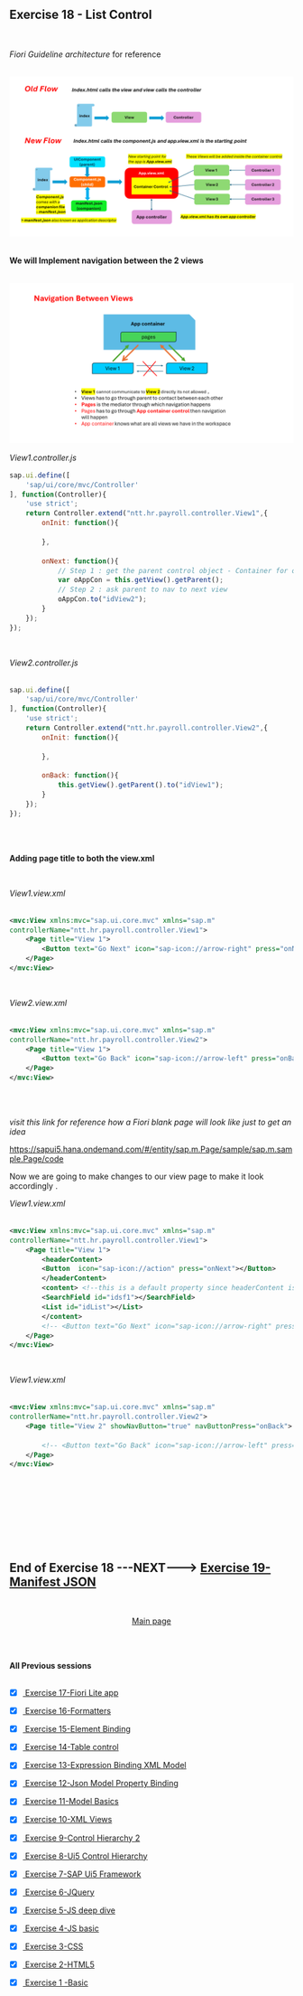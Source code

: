 ## Exercise 18 - List Control

</br> 

*Fiori Guideline architecture*  for reference

</br> 
<img src="./files/Fiori_Guideline_archi.png" >
</br>
</br>



**We will Implement navigation between the 2 views**

</br>

<img src="./files/view-navigation.png">
</br>

*View1.controller.js*

```js
sap.ui.define([
    'sap/ui/core/mvc/Controller'
], function(Controller){
    'use strict';
    return Controller.extend("ntt.hr.payroll.controller.View1",{
        onInit: function(){

        },

        onNext: function(){
            // Step 1 : get the parent control object - Container for our view 
            var oAppCon = this.getView().getParent();
            // Step 2 : ask parent to nav to next view 
            oAppCon.to("idView2");
        }        
    });
});

```

</br>

*View2.controller.js*

```js

sap.ui.define([
    'sap/ui/core/mvc/Controller'
], function(Controller){
    'use strict';
    return Controller.extend("ntt.hr.payroll.controller.View2",{
        onInit: function(){

        },

        onBack: function(){
            this.getView().getParent().to("idView1");            
        }
    });
});

```
</br></br>

**Adding page title to both the view.xml**

</br>

*View1.view.xml*

```xml

<mvc:View xmlns:mvc="sap.ui.core.mvc" xmlns="sap.m" 
controllerName="ntt.hr.payroll.controller.View1">
    <Page title="View 1">
        <Button text="Go Next" icon="sap-icon://arrow-right" press="onNext" />
    </Page>
</mvc:View>

```

</br>

*View2.view.xml*

```xml

<mvc:View xmlns:mvc="sap.ui.core.mvc" xmlns="sap.m" 
controllerName="ntt.hr.payroll.controller.View2">
    <Page title="View 1">
        <Button text="Go Back" icon="sap-icon://arrow-left" press="onBack" />
    </Page>
</mvc:View>

```

</br></br>

*visit this link for reference how a Fiori blank page will look like just to get an idea*

https://sapui5.hana.ondemand.com/#/entity/sap.m.Page/sample/sap.m.sample.Page/code

Now we are going to make changes to our view page to make it look accordingly .


*View1.view.xml*

```xml

<mvc:View xmlns:mvc="sap.ui.core.mvc" xmlns="sap.m" 
controllerName="ntt.hr.payroll.controller.View1">
    <Page title="View 1">
        <headerContent>
        <Button  icon="sap-icon://action" press="onNext"></Button>
        </headerContent>
        <content> <!--this is a default property since headerContent is used this should be mandatorily used-->
        <SearchField id="idsf1"></SearchField>
        <List id="idList"></List>
        </content>
        <!-- <Button text="Go Next" icon="sap-icon://arrow-right" press="onNext" /> -->
    </Page>
</mvc:View>

```

</br>

*View1.view.xml*

```xml

<mvc:View xmlns:mvc="sap.ui.core.mvc" xmlns="sap.m" 
controllerName="ntt.hr.payroll.controller.View2">
    <Page title="View 2" showNavButton="true" navButtonPress="onBack">

        <!-- <Button text="Go Back" icon="sap-icon://arrow-left" press="onBack" /> -->
    </Page>
</mvc:View>



```

</br></br>
</br></br>
</br></br>

## End of Exercise 18 ---NEXT---> <a href="https://github.com/Octavius-Dante/Arthelais/tree/main/ex_19"> Exercise 19-Manifest JSON </a>
</br>
<p align="center"> <a href="https://github.com/Octavius-Dante/Arthelais/tree/main"> Main page </a> </p>


</br></br>

**All Previous sessions**
</br></br>

<!-- - [x] <a href="https://github.com/Octavius-Dante/Arthelais/tree/main/ex_37"> Exercise 37-Deploy app to launchpad</a>
- [x] <a href="https://github.com/Octavius-Dante/Arthelais/tree/main/ex_36"> Exercise 36-WebIde and Git integration</a>
- [x] <a href="https://github.com/Octavius-Dante/Arthelais/tree/main/ex_35"> Exercise 35-POST, GET and DELETE from Fiori</a>
- [x] <a href="https://github.com/Octavius-Dante/Arthelais/tree/main/ex_34"> Exercise 34-GET and Connect</a>
- [x] <a href="https://github.com/Octavius-Dante/Arthelais/tree/main/ex_33"> Exercise 33-Fiori Project Connect Odata</a>
- [x] <a href="https://github.com/Octavius-Dante/Arthelais/tree/main/ex_32"> Exercise 32-Connectivity</a>
- [x] <a href="https://github.com/Octavius-Dante/Arthelais/tree/main/ex_31"> Exercise 31-Function Import and Images</a>
- [x] <a href="https://github.com/Octavius-Dante/Arthelais/tree/main/ex_30"> Exercise 30-implementing CRUD</a>
- [x] <a href="https://github.com/Octavius-Dante/Arthelais/tree/main/ex_29"> Exercise 29-Implementing GET</a>
- [x] <a href="https://github.com/Octavius-Dante/Arthelais/tree/main/ex_28"> Exercise 28-Create A Gateway Project</a>
- [x] <a href="https://github.com/Octavius-Dante/Arthelais/tree/main/ex_27"> Exercise 27-Odata GET</a>
- [x] <a href="https://github.com/Octavius-Dante/Arthelais/tree/main/ex_26"> Exercise 26-Fiori Deployments</a>
- [x] <a href="https://github.com/Octavius-Dante/Arthelais/tree/main/ex_25"> Exercise 25-Fragments Deep dive</a>
- [x] <a href="https://github.com/Octavius-Dante/Arthelais/tree/main/ex_24"> Exercise 24-Fragments</a>
- [x] <a href="https://github.com/Octavius-Dante/Arthelais/tree/main/ex_23"> Exercise 23-Icon Tab bar</a>
- [x] <a href="https://github.com/Octavius-Dante/Arthelais/tree/main/ex_22"> Exercise 22-Route matched Handlers</a>
- [x] <a href="https://github.com/Octavius-Dante/Arthelais/tree/main/ex_21"> Exercise 21-Router Basics</a>
- [x] <a href="https://github.com/Octavius-Dante/Arthelais/tree/main/ex_20"> Exercise 20-Filters on List mode</a>
- [x] <a href="https://github.com/Octavius-Dante/Arthelais/tree/main/ex_19"> Exercise 19-Manifest JSON</a>
- [x] <a href="https://github.com/Octavius-Dante/Arthelais/tree/main/ex_18"> Exercise 18-List Control</a> -->
- [x] <a href="https://github.com/Octavius-Dante/Arthelais/tree/main/ex_17"> Exercise 17-Fiori Lite app</a>
- [x] <a href="https://github.com/Octavius-Dante/Arthelais/tree/main/ex_16"> Exercise 16-Formatters </a>
- [x] <a href="https://github.com/Octavius-Dante/Arthelais/tree/main/ex_15"> Exercise 15-Element Binding</a>
- [x] <a href="https://github.com/Octavius-Dante/Arthelais/tree/main/ex_14"> Exercise 14-Table control</a>
- [x] <a href="https://github.com/Octavius-Dante/Arthelais/tree/main/ex_13"> Exercise 13-Expression Binding XML Model</a>
- [x] <a href="https://github.com/Octavius-Dante/Arthelais/tree/main/ex_12"> Exercise 12-Json Model Property Binding</a>
- [x] <a href="https://github.com/Octavius-Dante/Arthelais/tree/main/ex_11"> Exercise 11-Model Basics </a>
- [x] <a href="https://github.com/Octavius-Dante/Arthelais/tree/main/ex_10"> Exercise 10-XML Views </a>
- [x] <a href="https://github.com/Octavius-Dante/Arthelais/tree/main/ex_9"> Exercise 9-Control Hierarchy 2</a>
- [x] <a href="https://github.com/Octavius-Dante/Arthelais/tree/main/ex_8"> Exercise 8-Ui5 Control Hierarchy </a>
- [x] <a href="https://github.com/Octavius-Dante/Arthelais/tree/main/ex_7"> Exercise 7-SAP Ui5 Framework </a>
- [x] <a href="https://github.com/Octavius-Dante/Arthelais/tree/main/ex_6"> Exercise 6-JQuery </a>
- [x] <a href="https://github.com/Octavius-Dante/Arthelais/tree/main/ex_5"> Exercise 5-JS deep dive </a>
- [x] <a href="https://github.com/Octavius-Dante/Arthelais/tree/main/ex_4"> Exercise 4-JS basic </a>
- [x] <a href="https://github.com/Octavius-Dante/Arthelais/tree/main/ex_3"> Exercise 3-CSS </a>
- [x] <a href="https://github.com/Octavius-Dante/Arthelais/tree/main/ex_2"> Exercise 2-HTML5</a>
- [x] <a href="https://github.com/Octavius-Dante/Arthelais/tree/main/ex_1"> Exercise 1 -Basic </a>


<!--

<details>
<summary> <b> ALL CODE CHANGES - TODAY SESSION </b> </summary>
</br>
</br>

</br>
</br>
<img src="./files/capmd12-96a.png" >
</br>
</br>
</details>

-->